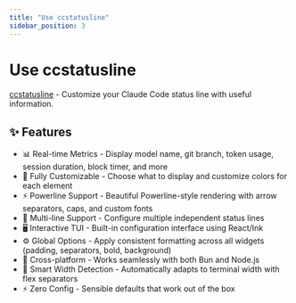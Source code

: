```yaml
---
title: "Use ccstatusline"
sidebar_position: 3
---
```


# Use ccstatusline

[ccstatusline](https://github.com/sirmalloc/ccstatusline) - Customize your Claude Code status line with useful information.

## ✨ Features
* 📊 Real-time Metrics - Display model name, git branch, token usage, session duration, block timer, and more
* 🎨 Fully Customizable - Choose what to display and customize colors for each element
* ⚡ Powerline Support - Beautiful Powerline-style rendering with arrow separators, caps, and custom fonts
* 📐 Multi-line Support - Configure multiple independent status lines
* 🖥️ Interactive TUI - Built-in configuration interface using React/Ink
* ⚙️ Global Options - Apply consistent formatting across all widgets (padding, separators, bold, background)
* 🚀 Cross-platform - Works seamlessly with both Bun and Node.js
* 📏 Smart Width Detection - Automatically adapts to terminal width with flex separators
* ⚡ Zero Config - Sensible defaults that work out of the box
